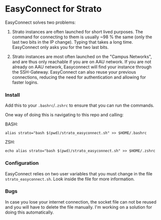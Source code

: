 # EasyConnect for Strato

EasyConnect solves two problems:

1. Strato instances are often launched for short lived purposes. The command for connecting to them is usually ~98 % the same (only the last two bits in the IP change). Typing that takes a long time. EasyConnect only asks you for the two last bits.

2. Strato instances are most often launched on the "Campus Networks", and are thus only reachable if you are on AAU network. If you are not already on AAU network, Easyconnect will find your instance through the SSH-Gateway. EasyConnect can also reuse your previous connections, reducing the need for authentication and allowing for faster logins.

### Install

Add this to your `.bashrc`/`.zshrc` to ensure that you can run the commands.

One way of doing this is navigating to this repo and calling:

BASH:
```
alias strato="bash $(pwd)/strato_easyconnect.sh" >> $HOME/.bashrc
```

ZSH:
```
echo alias strato="bash $(pwd)/strato_easyconnect.sh" >> $HOME/.zshrc
```

### Configuration

EasyConnect relies on two user variables that you must change in the file `strato_easyconnect.sh`. Look inside the file for more information.

### Bugs
In case you lose your internet connection, the socket file can not be reused and you will have to delete the file manually. I'm working on a solution for doing this automatically.
